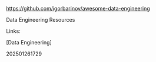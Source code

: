 
https://github.com/igorbarinov/awesome-data-engineering

Data Engineering Resources

Links:

[Data Engineering]

202501261729